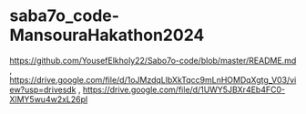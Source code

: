 # saba7o_code-MansouraHakathon2024

https://github.com/YousefElkholy22/Sabo7o-code/blob/master/README.md   , 
 https://drive.google.com/file/d/1oJMzdqLlbXkTqcc9mLnHOMDqXgtg_V03/view?usp=drivesdk ,
https://drive.google.com/file/d/1UWY5JBXr4Eb4FC0-XlMY5wu4w2xL26pl
